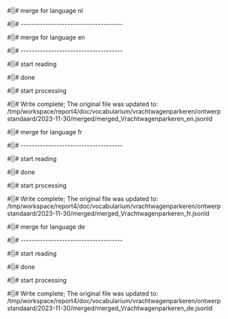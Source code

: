 #||# merge for language nl   

#||# -------------------------------------  

#||# merge for language en   

#||# -------------------------------------  

#||# start reading  

#||# done  

#||# start processing  

#||# Write complete; The original file was updated to: /tmp/workspace/report4/doc/vocabularium/vrachtwagenparkeren/ontwerpstandaard/2023-11-30/merged/merged_Vrachtwagenparkeren_en.jsonld  

#||# merge for language fr   

#||# -------------------------------------  

#||# start reading  

#||# done  

#||# start processing  

#||# Write complete; The original file was updated to: /tmp/workspace/report4/doc/vocabularium/vrachtwagenparkeren/ontwerpstandaard/2023-11-30/merged/merged_Vrachtwagenparkeren_fr.jsonld  

#||# merge for language de   

#||# -------------------------------------  

#||# start reading  

#||# done  

#||# start processing  

#||# Write complete; The original file was updated to: /tmp/workspace/report4/doc/vocabularium/vrachtwagenparkeren/ontwerpstandaard/2023-11-30/merged/merged_Vrachtwagenparkeren_de.jsonld  

